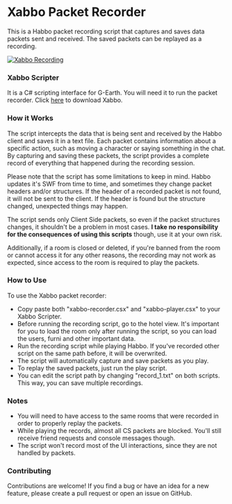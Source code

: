 # Xabbo Packet Recorder
This is a Habbo packet recording script that captures and saves data packets sent and received. The saved packets can be replayed as a recording.

[![Xabbo Recording](https://github.com/QIN2DIM/hcaptcha-challenger/assets/34200697/a2780203-d6e9-4482-915d-9061a415ccc9)](https://www.youtube.com/watch?v=SBLT-rNKJpU)

### Xabbo Scripter
It is a C# scripting interface for G-Earth. You will need it to run the packet recorder. Click [here] to download Xabbo.

### How it Works
The script intercepts the data that is being sent and received by the Habbo client and saves it in a text file. Each packet contains information about a specific action, such as moving a character or saying something in the chat. By capturing and saving these packets, the script provides a complete record of everything that happened during the recording session.

Please note that the script has some limitations to keep in mind. Habbo updates it's SWF from time to time, and sometimes they change packet headers and/or structures. If the header of a recorded packet is not found, it will not be sent to the client. If the header is found but the structure changed, unexpected things may happen.

The script sends only Client Side packets, so even if the packet structures changes, it shouldn't be a problem in most cases. **I take no responsibility for the consequences of using this scripts** though, use it at your own risk.

Additionally, if a room is closed or deleted, if you're banned from the room or cannot access it for any other reasons, the recording may not work as expected, since access to the room is required to play the packets.

### How to Use
To use the Xabbo packet recorder:

- Copy paste both "xabbo-recorder.csx" and "xabbo-player.csx" to your Xabbo Scripter.
- Before running the recording script, go to the hotel view. It's important for you to load the room only after running the script, so you can load the users, furni and other important data.
- Run the recording script while playing Habbo. If you've recorded other script on the same path before, it will be overwrited.
- The script will automatically capture and save packets as you play.
- To replay the saved packets, just run the play script.
- You can edit the script path by changing "record_1.txt" on both scripts. This way, you can save multiple recordings.

### Notes
- You will need to have access to the same rooms that were recorded in order to properly replay the packets.
- While playing the records, almost all CS packets are blocked. You'll still receive friend requests and console messages though.
- The script won't record most of the UI interactions, since they are not handled by packets.

### Contributing
Contributions are welcome! If you find a bug or have an idea for a new feature, please create a pull request or open an issue on GitHub.

   [here]: <https://github.com/b7c/Xabbo.Scripter>